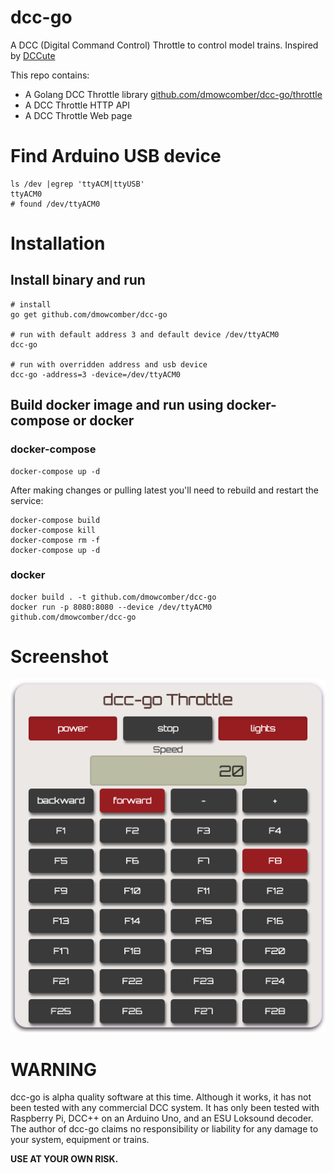 # dcc-go
A DCC (Digital Command Control) Throttle to control model trains. Inspired by [DCCute](https://github.com/deltaray/DCCute)

This repo contains:
* A Golang DCC Throttle library [github.com/dmowcomber/dcc-go/throttle](http://github.com/dmowcomber/dcc-go/blob/master/throttle/throttle.go)
* A DCC Throttle HTTP API
* A DCC Throttle Web page

# Find Arduino USB device
```
ls /dev |egrep 'ttyACM|ttyUSB'
ttyACM0
# found /dev/ttyACM0
```

# Installation
## Install binary and run
```
# install
go get github.com/dmowcomber/dcc-go

# run with default address 3 and default device /dev/ttyACM0
dcc-go

# run with overridden address and usb device
dcc-go -address=3 -device=/dev/ttyACM0
```

## Build docker image and run using docker-compose or docker
### docker-compose
```
docker-compose up -d
```
After making changes or pulling latest you'll need to rebuild and restart the service:
```
docker-compose build
docker-compose kill
docker-compose rm -f
docker-compose up -d
```

### docker
```
docker build . -t github.com/dmowcomber/dcc-go
docker run -p 8080:8080 --device /dev/ttyACM0 github.com/dmowcomber/dcc-go
```

# Screenshot
![GitHub Logo](/screenshot.png)

# WARNING

dcc-go is alpha quality software at this time. Although it works, it has not
been tested with any commercial DCC system.
It has only been tested with Raspberry Pi, DCC++ on an Arduino Uno, and an ESU Loksound decoder.
The author of dcc-go claims no responsibility or liability for any damage to your system,
equipment or trains.

__USE AT YOUR OWN RISK.__

